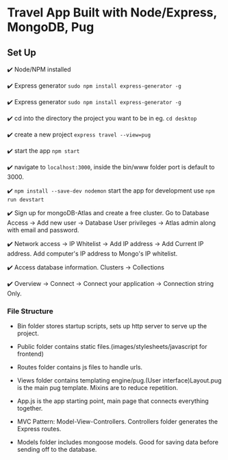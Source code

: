 # Travel App Built with Node/Express, MongoDB, Pug

## Set Up

:heavy_check_mark: Node/NPM installed

:heavy_check_mark: Express generator `sudo npm install express-generator -g`

:heavy_check_mark: Express generator `sudo npm install express-generator -g`

:heavy_check_mark: cd into the directory the project you want to be in eg. `cd desktop`

:heavy_check_mark: create a new project `express travel --view=pug`

:heavy_check_mark: start the app `npm start`

:heavy_check_mark: navigate to `localhost:3000`, inside the bin/www folder port is default to 3000.

:heavy_check_mark: `npm install --save-dev nodemon` start the app for development use `npm run devstart`

:heavy_check_mark: Sign up for mongoDB-Atlas and create a free cluster. Go to Database Access -> Add new user -> Database User privileges -> Atlas admin along with email and password.

:heavy_check_mark: Network access -> IP Whitelist -> Add IP address -> Add Current IP address. Add computer's IP address to Mongo's IP whitelist.

:heavy_check_mark: Access database information. Clusters -> Collections

:heavy_check_mark: Overview -> Connect -> Connect your application -> Connection string Only.




### File Structure

* Bin folder stores startup scripts, sets up http server to serve up the project.

* Public folder contains static files.(images/stylesheets/javascript for frontend)
 
* Routes folder contains js files to handle urls. 

* Views folder contains templating engine/pug.(User interface)Layout.pug is the main pug template. Mixins are to reduce repetition.

* App.js is the app starting point, main page that connects everything together.
  
* MVC Pattern: Model-View-Controllers. Controllers folder generates the Express routes.

* Models folder includes mongoose models. Good for saving data before sending off to the database.
 